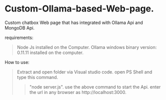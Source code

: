 # Custom-Ollama-based-Web-page.
Custom chatbox Web page that has integrated with Ollama Api and MongoDB Api.

requirements:
> Node Js installed on the Computer.
> Ollama windows binary version: 0.11.11 installed on the computer.

How to use:
> Extract and open folder via Visual studio code.
> open PS Shell and type this command.
>> "node server.js".
> use the above command to start the Api.
> enter the url in any browser as http://localhost:3000.
